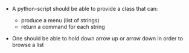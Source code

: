 * A python-script should be able to provide a class that can:
    - produce a menu (list of strings)
    - return a command for each string

* One should be able to hold down arrow up or arrow down in order to browse a list
